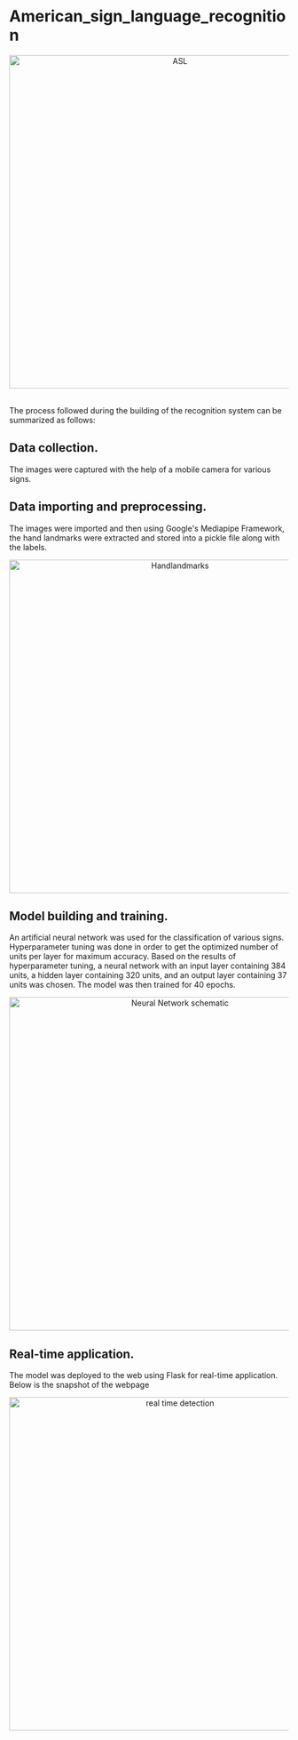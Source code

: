 # American_sign_language_recognition
<p align="center">
    <img width="600" src="https://github.com/pravendra12/American_sign_language_recognition/assets/105543056/738f3f2d-020e-40f1-bffb-ff7d7a836dbb" alt="ASL">
</p>
<br>
The process followed during the building of the recognition system can be summarized as follows:

## Data collection. 
The images were captured with the help of a mobile camera for various signs.
    
## Data importing and preprocessing. 
The images were imported and then using Google's Mediapipe Framework, the hand landmarks were extracted and stored into a pickle file along with the labels.
<br>
<p align="center">
    <img width="600" src="https://github.com/pravendra12/American_sign_language_recognition/assets/105543056/48fadd66-7b29-4ad6-a35d-2202eddd979b" alt="Handlandmarks">
</p>

## Model building and training. 
An artificial neural network was used for the classification of various signs. Hyperparameter tuning was done in order to get the optimized number of units per layer for maximum accuracy. Based on the results of hyperparameter tuning, a neural network with an input layer containing 384 units, a hidden layer containing 320 units, and an output layer containing 37 units was chosen. The model was then trained for 40 epochs.

<p align="center">
    <img width="600" src="https://github.com/pravendra12/American_sign_language_recognition/assets/105543056/1ec4d5e0-a749-4ce1-8671-77a2fc54a467" alt="Neural Network schematic">
</p>


## Real-time application. 
The model was deployed to the web using Flask for real-time application. Below is the snapshot of the webpage

<p align="center">
    <img width="600" src="https://github.com/pravendra12/American_sign_language_recognition/assets/105543056/75e02f89-f7e9-45ac-ba9a-f840367392ef" alt="real time detection">
</p>
